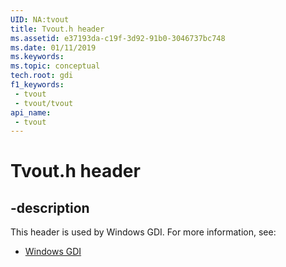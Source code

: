 ```yaml
---
UID: NA:tvout
title: Tvout.h header
ms.assetid: e37193da-c19f-3d92-91b0-3046737bc748
ms.date: 01/11/2019
ms.keywords: 
ms.topic: conceptual
tech.root: gdi
f1_keywords:
 - tvout
 - tvout/tvout
api_name:
 - tvout
---
```


# Tvout.h header


## -description

This header is used by Windows GDI. For more information, see:

- [Windows GDI](../_gdi/index.md)

